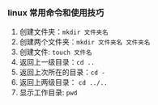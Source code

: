 ### linux 常用命令和使用技巧
1. 创建文件夹：`mkdir 文件夹名 ` 
1. 创建两个文件夹：`mkdir 文件夹名 文件夹名 ` 
2. 创建文件: `touch 文件名`  
3. 返回上一级目录：`cd ..` 
4. 返回上次所在的目录：`cd -`  
5. 返回上两级目录： `cd ../..`
6. 显示工作目录: `pwd`  






